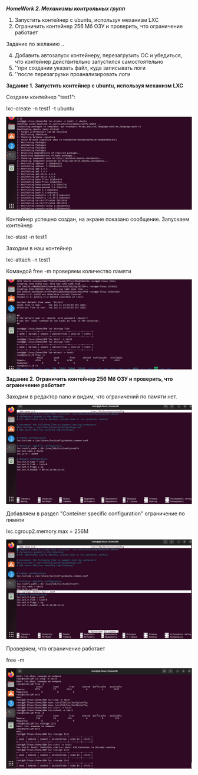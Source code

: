 ***HomeWork 2. Механизмы контрольных групп***

1. Запустить контейнер с ubuntu, используя механизм LXC
2. Ограничить контейнер 256 Мб ОЗУ и проверить, что ограничение работает

Задание по желанию ..

4. Добавить автозапуск контейнеру, перезагрузить ОС и убедиться, что контейнер действительно запустился самостоятельно
5. ''при создании указать файл, куда записывать логи
6. ''после перезагрузки проанализировать логи

**Задание 1. Запустить контейнер с ubuntu, используя механизм LXC**

Создаем контейнер "test1":

lxc-create -n test1 -t ubuntu

![](001.jpg)

Контейнер успешно создан, на экране показано сообщение.
Запускаем контейнер

lxc-stast -n test1

Заходим в наш контейнер

lxc-attach -n test1

Командой free -m проверяем количество памяти

![](002.jpg)

**Задание 2. Ограничить контейнер 256 Мб ОЗУ и проверить, что ограничение работает**

Заходим в редактор nano и видим, что ограничений по памяти нет.

![](003.jpg)

Добавляем в раздел "Conteiner specific configuration" ограничение по пямяти

lxc.cgroup2.memory.max = 256M

![](004.jpg)

Проверяем, что ограничение работает

free -m

![](005.jpg)